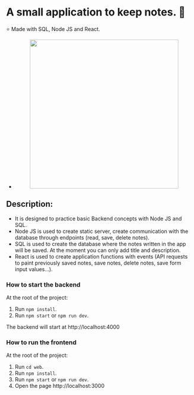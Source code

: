 # A small application to keep notes. 📓 

⭐ Made with SQL, Node JS and React. 

- <div align="center"> <img src="/src/images/portPreview.png" width="400px"</img> </div>

## Description:

- It is designed to practice basic Backend concepts with Node JS and SQL.
- Node JS is used to create static server, create communication with the database through endpoints (read, save, delete notes).
- SQL is used to create the database where the notes written in the app will be saved. At the moment you can only add title and description.
- React is used to create application functions with events (API requests to paint previously saved notes, save notes, delete notes, save form input values...).

### How to start the backend

At the root of the project:

1. Run `npm install`.
1. Run `npm start` or `npm run dev`.

The backend will start at http://localhost:4000

### How to run the frontend

At the root of the project:

1. Run `cd web`.
1. Run `npm install`.
1. Run `npm start` or `npm run dev`.
1. Open the page http://localhost:3000
